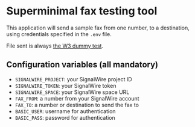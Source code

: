 # Superminimal fax testing tool

This application will send a sample fax from one number, to a destination, using credentials specified in the `.env` file.

File sent is always [the W3 dummy test](https://www.w3.org/WAI/ER/tests/xhtml/testfiles/resources/pdf/dummy.pdf).

## Configuration variables (all mandatory)

- `SIGNALWIRE_PROJECT`: your SignalWire project ID
- `SIGNALWIRE_TOKEN`: your SignalWire token
- `SIGNALWIRE_SPACE`: your SignalWire space URL
- `FAX_FROM`: a number from your SignalWire account
- `FAX_TO`: a number or destination to send the fax to
- `BASIC_USER`: username for authentication
- `BASIC_PASS`: password for authentication